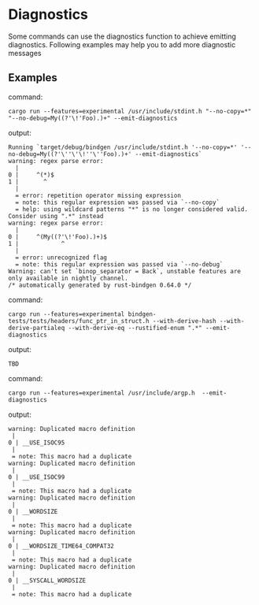 # Diagnostics

Some commands can use the diagnostics function to achieve emitting diagnostics. Following examples may help
you to add more diagnostic messages

## Examples

command:
```shell
cargo run --features=experimental /usr/include/stdint.h "--no-copy=*" "--no-debug=My((?'\!'Foo).)+" --emit-diagnostics
```

output:
```shell
Running `target/debug/bindgen /usr/include/stdint.h '--no-copy=*' '--no-debug=My((?'\''\'\!''\''Foo).)+' --emit-diagnostics`
warning: regex parse error:
  |
0 |     ^(*)$
1 |       ^
  |
  = error: repetition operator missing expression
  = note: this regular expression was passed via `--no-copy`
  = help: using wildcard patterns "*" is no longer considered valid. Consider using ".*" instead
warning: regex parse error:
  |
0 |     ^(My((?'\!'Foo).)+)$
1 |            ^
  |
  = error: unrecognized flag
  = note: this regular expression was passed via `--no-debug`
Warning: can't set `binop_separator = Back`, unstable features are only available in nightly channel.
/* automatically generated by rust-bindgen 0.64.0 */
```

command:
```shell
cargo run --features=experimental bindgen-tests/tests/headers/func_ptr_in_struct.h --with-derive-hash --with-derive-partialeq --with-derive-eq --rustified-enum ".*" --emit-diagnostics
```
output:
```shell
TBD
```

command:
```shell
cargo run --features=experimental /usr/include/argp.h  --emit-diagnostics
```

output:
```shell
warning: Duplicated macro definition
 |
0 | __USE_ISOC95
 |
 = note: This macro had a duplicate
warning: Duplicated macro definition
 |
0 | __USE_ISOC99
 |
 = note: This macro had a duplicate
warning: Duplicated macro definition
 |
0 | __WORDSIZE
 |
 = note: This macro had a duplicate
warning: Duplicated macro definition
 |
0 | __WORDSIZE_TIME64_COMPAT32
 |
 = note: This macro had a duplicate
warning: Duplicated macro definition
 |
0 | __SYSCALL_WORDSIZE
 |
 = note: This macro had a duplicate
```
